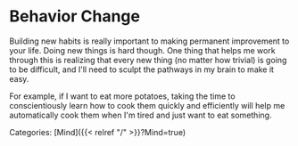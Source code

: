 # Behavior Change

Building new habits is really important to making permanent improvement to your
life.  Doing new things is hard though.  One thing that helps me work through
this is realizing that every new thing (no matter how trivial) is going to be
difficult, and I'll need to sculpt the pathways in my brain to make it easy.

For example, if I want to eat more potatoes, taking the time to conscientiously
learn how to cook them quickly and efficiently will help me automatically cook
them when I'm tired and just want to eat something.

Categories:
[Mind]({{< relref "/" >}}?Mind=true)